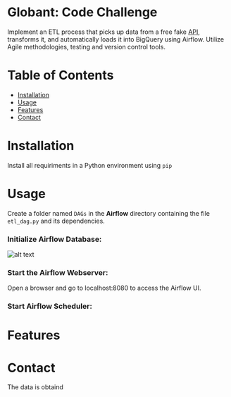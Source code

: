# Globant: Code Challenge  

Implement an ETL process that picks up data from a free fake [API](https://jsonplaceholder.typicode.com/), transforms it, and automatically loads it into BigQuery using Airflow. Utilize Agile methodologies, testing and version control tools.

# Table of Contents
- [Installation](#Installation)
- [Usage](#usage)
- [Features](#Features)
- [Contact](#Contact)

# Installation

Install all requiriments in a Python environment  using `pip`

# Usage

Create a folder named `DAGs` in the  **Airflow** directory containing the file `etl_dag.py` and its dependencies.

### Initialize Airflow Database:

![alt text](file:///home/cris/Pictures/Screenshot%20from%202023-12-28%2016-28-56.png)

### Start the Airflow Webserver:

Open a browser and go to localhost:8080 to access the Airflow UI.

### Start Airflow Scheduler:




# Features

# Contact

​The data is obtaind
    
